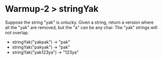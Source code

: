 # Warmup-2 > stringYak

Suppose the string "yak" is unlucky. Given a string, return a version where all the "yak" are removed, but the "a" can be any char. The "yak" strings will not overlap.

- stringYak("yakpak") → "pak"
- stringYak("pakyak") → "pak"
- stringYak("yak123ya") → "123ya"